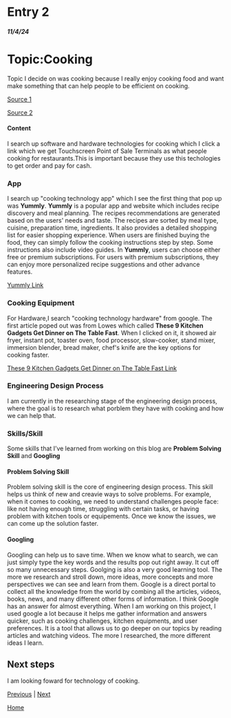 # Entry 2
##### 11/4/24

<h1>Topic:Cooking</h1>
Topic I decide on was cooking because I really enjoy cooking food and want make something that can help people to be efficient on cooking.

<a href="https://www.linkedin.com/pulse/non-engineers-ultimate-cooking-guide-software-aman-y-agarwal">Source 1</a><br>

<a href="https://kansaslivingmagazine.com/articles/2020/03/25/amazing-ways-technology-can-make-cooking-more-enjoyable">Source 2</a><br>
#### Content
I search up software and hardware technologies for cooking which I click a link which we get Touchscreen Point of Sale Terminals as what people cooking for restaurants.This is important because they use this techologies to get order and pay for cash.

### App
I search up "cooking technology app" which I see the first thing that pop up was **Yummly**. **Yummly** is a popular app and website which includes recipe discovery and meal planning. The recipes recommendations are generated based on the users' needs and taste. The recipes are sorted by meal type, cuisine, preparation time, ingredients. It also provides a detailed shopping list for easier shopping experience. When users are finished buying the food, they can simply follow the cooking instructions step by step. Some instructions also include video guides. In **Yummly**, users can choose either free or premium subscriptions. For users with premium subscriptions, they can enjoy more personalized recipe suggestions and other advance features. 

<a href="https://www.yummly.com/">Yummly Link</a><br>
### Cooking Equipment
For Hardware,I search "cooking technology hardware" from google. The first article poped out was from Lowes which called **These 9 Kitchen Gadgets Get Dinner on The Table Fast**. When I clicked on it, it showed air fryer, instant pot, toaster oven, food processor, slow-cooker, stand mixer, immersion blender, bread maker, chef's knife are the key options for cooking faster. 


<a href="https://www.lowes.com/n/buying-guide/kitchen-gadgets-that-cook-fast">These 9 Kitchen Gadgets Get Dinner on The Table Fast Link </a><br>
### Engineering Design Process
I am currently in the researching stage of the engineering design process, where the goal is to research what porblem they have with cooking and how we can help that. 
### Skills/Skill

Some skills that I’ve learned from working on this blog are **Problem Solving Skill** and **Googling**

#### Problem Solving Skill 
Problem solving skill is the core of engineering design process. This skill helps us think of new and creavie ways to solve problems. For example, when it comes to cooking, we need to understand challenges people face: like not having enough time, struggling with certain tasks, or having problem with kitchen tools or equipements. Once we know the issues, we can come up the solution faster.  

#### Googling 
Googling can help us to save time. When we know what to search, we can just simply type the key words and the results pop out right away. It cut off so many unnecessary steps. Goolging is also a very good learning tool. The more we research and stroll down, more ideas, more concepts and more perspectives we can see and learn from them. Google is a direct portal to collect all the knowledge from the world by combing all the articles, videos, books, news, and many different other forms of information. I think Google has an answer for almost everything. 
When I am working on this project, I used google a lot because it helps me gather information and answers quicker, such as cooking challenges, kitchen equipments, and user preferences. It is a tool that allows us to go deeper on our topics by reading articles and watching videos. The more I researched, the more different ideas I learn. 

## Next steps

I am looking foward for technology of cooking.

[Previous](entry01.md) | [Next](entry03.md)

[Home](../README.md)
